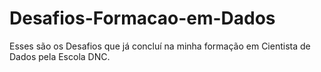 # Desafios-Formacao-em-Dados
Esses são os Desafios que já concluí na minha formação em Cientista de Dados pela Escola DNC.
